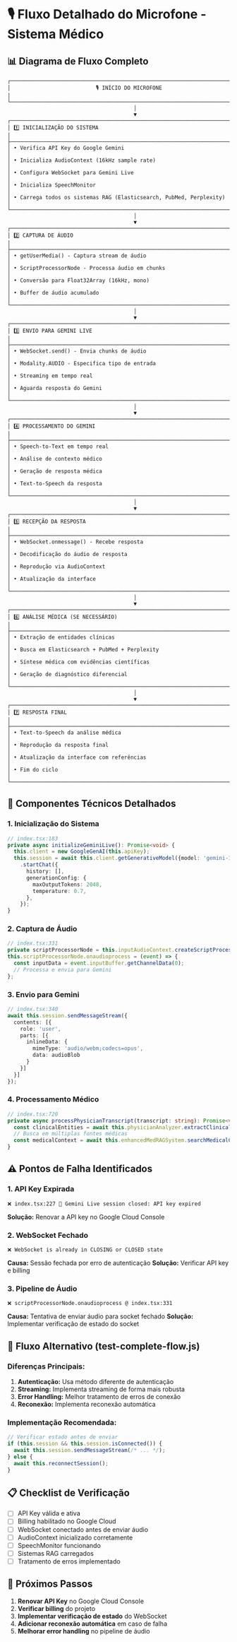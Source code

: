 # 🎙️ Fluxo Detalhado do Microfone - Sistema Médico

## 📊 Diagrama de Fluxo Completo

```
┌─────────────────────────────────────────────────────────────────────────────────────┐
│                           🎙️ INÍCIO DO MICROFONE                                 │
└─────────────────────────────────────────────────────────────────────────────────────┘
                                        │
                                        ▼
┌─────────────────────────────────────────────────────────────────────────────────────┐
│ 1️⃣ INICIALIZAÇÃO DO SISTEMA                                                      │
├─────────────────────────────────────────────────────────────────────────────────────┤
│ • Verifica API Key do Google Gemini                                               │
│ • Inicializa AudioContext (16kHz sample rate)                                    │
│ • Configura WebSocket para Gemini Live                                            │
│ • Inicializa SpeechMonitor                                                       │
│ • Carrega todos os sistemas RAG (Elasticsearch, PubMed, Perplexity)             │
└─────────────────────────────────────────────────────────────────────────────────────┘
                                        │
                                        ▼
┌─────────────────────────────────────────────────────────────────────────────────────┐
│ 2️⃣ CAPTURA DE ÁUDIO                                                              │
├─────────────────────────────────────────────────────────────────────────────────────┤
│ • getUserMedia() - Captura stream de áudio                                       │
│ • ScriptProcessorNode - Processa áudio em chunks                                 │
│ • Conversão para Float32Array (16kHz, mono)                                      │
│ • Buffer de áudio acumulado                                                       │
└─────────────────────────────────────────────────────────────────────────────────────┘
                                        │
                                        ▼
┌─────────────────────────────────────────────────────────────────────────────────────┐
│ 3️⃣ ENVIO PARA GEMINI LIVE                                                        │
├─────────────────────────────────────────────────────────────────────────────────────┤
│ • WebSocket.send() - Envia chunks de áudio                                       │
│ • Modality.AUDIO - Especifica tipo de entrada                                   │
│ • Streaming em tempo real                                                        │
│ • Aguarda resposta do Gemini                                                     │
└─────────────────────────────────────────────────────────────────────────────────────┘
                                        │
                                        ▼
┌─────────────────────────────────────────────────────────────────────────────────────┐
│ 4️⃣ PROCESSAMENTO DO GEMINI                                                       │
├─────────────────────────────────────────────────────────────────────────────────────┤
│ • Speech-to-Text em tempo real                                                   │
│ • Análise de contexto médico                                                     │
│ • Geração de resposta médica                                                     │
│ • Text-to-Speech da resposta                                                     │
└─────────────────────────────────────────────────────────────────────────────────────┘
                                        │
                                        ▼
┌─────────────────────────────────────────────────────────────────────────────────────┐
│ 5️⃣ RECEPÇÃO DA RESPOSTA                                                          │
├─────────────────────────────────────────────────────────────────────────────────────┤
│ • WebSocket.onmessage() - Recebe resposta                                        │
│ • Decodificação do áudio de resposta                                             │
│ • Reprodução via AudioContext                                                    │
│ • Atualização da interface                                                       │
└─────────────────────────────────────────────────────────────────────────────────────┘
                                        │
                                        ▼
┌─────────────────────────────────────────────────────────────────────────────────────┐
│ 6️⃣ ANÁLISE MÉDICA (SE NECESSÁRIO)                                              │
├─────────────────────────────────────────────────────────────────────────────────────┤
│ • Extração de entidades clínicas                                                 │
│ • Busca em Elasticsearch + PubMed + Perplexity                                  │
│ • Síntese médica com evidências científicas                                     │
│ • Geração de diagnóstico diferencial                                            │
└─────────────────────────────────────────────────────────────────────────────────────┘
                                        │
                                        ▼
┌─────────────────────────────────────────────────────────────────────────────────────┐
│ 7️⃣ RESPOSTA FINAL                                                               │
├─────────────────────────────────────────────────────────────────────────────────────┤
│ • Text-to-Speech da análise médica                                               │
│ • Reprodução da resposta final                                                   │
│ • Atualização da interface com referências                                       │
│ • Fim do ciclo                                                                   │
└─────────────────────────────────────────────────────────────────────────────────────┘
```

## 🔧 Componentes Técnicos Detalhados

### **1. Inicialização do Sistema**
```typescript
// index.tsx:183
private async initializeGeminiLive(): Promise<void> {
  this.client = new GoogleGenAI(this.apiKey);
  this.session = await this.client.getGenerativeModel({model: 'gemini-1.5-flash-exp'})
    .startChat({
      history: [],
      generationConfig: {
        maxOutputTokens: 2048,
        temperature: 0.7,
      },
    });
}
```

### **2. Captura de Áudio**
```typescript
// index.tsx:331
private scriptProcessorNode = this.inputAudioContext.createScriptProcessor(4096, 1, 1);
this.scriptProcessorNode.onaudioprocess = (event) => {
  const inputData = event.inputBuffer.getChannelData(0);
  // Processa e envia para Gemini
};
```

### **3. Envio para Gemini**
```typescript
// index.tsx:340
await this.session.sendMessageStream({
  contents: [{
    role: 'user',
    parts: [{
      inlineData: {
        mimeType: 'audio/webm;codecs=opus',
        data: audioBlob
      }
    }]
  }]
});
```

### **4. Processamento Médico**
```typescript
// index.tsx:720
private async processPhysicianTranscript(transcript: string): Promise<void> {
  const clinicalEntities = await this.physicianAnalyzer.extractClinicalEntities(transcript);
  // Busca em múltiplas fontes médicas
  const medicalContext = await this.enhancedMedRAGSystem.searchMedicalContext(transcript);
}
```

## ⚠️ Pontos de Falha Identificados

### **1. API Key Expirada**
```
❌ index.tsx:227 🔌 Gemini Live session closed: API key expired
```
**Solução:** Renovar a API key no Google Cloud Console

### **2. WebSocket Fechado**
```
❌ WebSocket is already in CLOSING or CLOSED state
```
**Causa:** Sessão fechada por erro de autenticação
**Solução:** Verificar API key e billing

### **3. Pipeline de Áudio**
```
❌ scriptProcessorNode.onaudioprocess @ index.tsx:331
```
**Causa:** Tentativa de enviar áudio para socket fechado
**Solução:** Implementar verificação de estado do socket

## 🔄 Fluxo Alternativo (test-complete-flow.js)

### **Diferenças Principais:**
1. **Autenticação:** Usa método diferente de autenticação
2. **Streaming:** Implementa streaming de forma mais robusta
3. **Error Handling:** Melhor tratamento de erros de conexão
4. **Reconexão:** Implementa reconexão automática

### **Implementação Recomendada:**
```typescript
// Verificar estado antes de enviar
if (this.session && this.session.isConnected()) {
  await this.session.sendMessageStream(/* ... */);
} else {
  await this.reconnectSession();
}
```

## 📋 Checklist de Verificação

- [ ] API Key válida e ativa
- [ ] Billing habilitado no Google Cloud
- [ ] WebSocket conectado antes de enviar áudio
- [ ] AudioContext inicializado corretamente
- [ ] SpeechMonitor funcionando
- [ ] Sistemas RAG carregados
- [ ] Tratamento de erros implementado

## 🚀 Próximos Passos

1. **Renovar API Key** no Google Cloud Console
2. **Verificar billing** do projeto
3. **Implementar verificação de estado** do WebSocket
4. **Adicionar reconexão automática** em caso de falha
5. **Melhorar error handling** no pipeline de áudio 